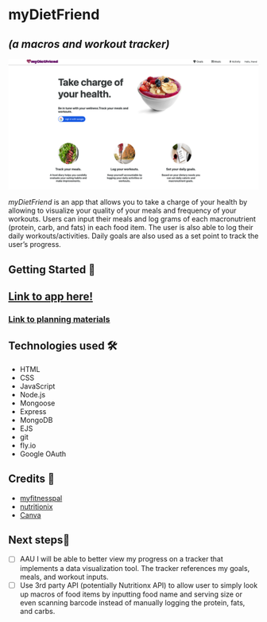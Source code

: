 # myDietFriend 
## *(a macros and workout tracker)*
![A screenshot of homepage](public/assets/read-me-ss-unit2.png)


*myDietFriend* is an app that allows you to take a charge of your health by allowing to visualize your quality of your meals and frequency of your workouts. Users can input their meals and log grams of each macronutrient (protein, carb, and fats) in each food item. The user is also able to log their daily workouts/activities. Daily goals are also used as a set point to track the user’s progress. 

## Getting Started 🚦
## [Link to app here!](https://my-diet-friend.fly.dev/)
### [Link to planning materials](https://trello.com/b/gPJ4rHhe/macro-tracker)


## Technologies used 🛠️
* HTML
* CSS
* JavaScript
* Node.js
* Mongoose
* Express
* MongoDB
* EJS
* git
* fly.io
* Google OAuth

## Credits 🙌
* [myfitnesspal](https://www.myfitnesspal.com/)
* [nutritionix](https://www.nutritionix.com/business/api)
* [Canva](https://www.canva.com/)


## Next steps🧊
- [ ] AAU I will be able to better view my  progress on a tracker that implements a data visualization tool. The tracker references my goals, meals, and workout inputs.
- [ ] Use 3rd party API (potentially Nutritionx API) to allow user to simply look up macros of food items by inputting food name and serving size or even scanning barcode instead of manually logging the protein, fats, and carbs.
